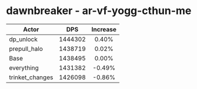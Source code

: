 # dawnbreaker - ar-vf-yogg-cthun-me
| Actor | DPS | Increase |
|---|:---:|:---:|
|dp_unlock|1444302|0.40%|
|prepull_halo|1438719|0.02%|
|Base|1438495|0.00%|
|everything|1431382|-0.49%|
|trinket_changes|1426098|-0.86%|
